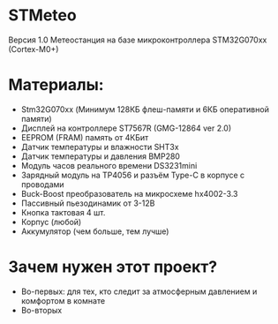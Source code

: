 # STMeteo
  Версия 1.0
  Метеостанция на базе микроконтроллера STM32G070xx (Cortex-M0+)
# Материалы:
  - Stm32G070xx (Минимум 128КБ флеш-памяти и 6КБ оперативной памяти)
  - Дисплей на контроллере ST7567R (GMG-12864 ver 2.0)
  - EEPROM (FRAM) память от 4КБит
  - Датчик температуры и влажности SHT3x
  - Датчик температуры и давления BMP280
  - Модуль часов реального времени DS3231mini
  - Зарядный модуль на TP4056 и разъём Type-C в корпусе с проводами
  - Buck-Boost преобразователь на микросхеме hx4002-3.3
  - Пассивный пьезодинамик от 3-12В
  - Кнопка тактовая 4 шт.
  - Корпус (любой)
  - Аккумулятор (чем больше, тем лучше)
# Зачем нужен этот проект?
  - Во-первых: для тех, кто следит за атмосферным давлением и комфортом в комнате
  - Во-вторых 
